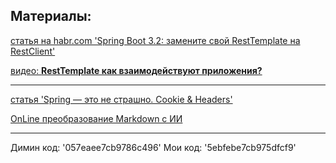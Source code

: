 
## Материалы:

[статья на habr.com 'Spring Boot 3.2: замените свой RestTemplate на RestClient'](https://habr.com/ru/companies/spring_aio/articles/822529/)

[видео: **RestTemplate как взаимодействуют приложения?**](https://youtu.be/OGoRpyEgFlk?si=dN-HARfNL2-6Fmsy)

---

[статья 'Spring — это не страшно. Cookie & Headers'](https://javarush.com/groups/posts/3195-spring---ehto-ne-strashno-cookie--headers)

[OnLine преобразование Markdown с ИИ](https://www.yeschat.ai/ru/gpts-ZxWzh8UP-Markdown-Formatter)

---

Димин код: '057eaee7cb9786c496'
Мои код: '5ebfebe7cb975dfcf9'